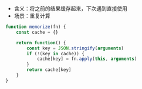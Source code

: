  - 含义：将之前的结果缓存起来，下次遇到直接使用
- 场景：重复计算
```js
function memorize(fn) {
	const cache = {}

	return function() {
		const key = JSON.stringify(arguments)
		if (!(key in cache)) {
			cache[key] = fn.apply(this, arguments)
		}
		return cache[key]
	}
}
```